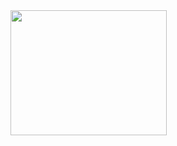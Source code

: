 <img src="https://github.com/sdyproject/diggingplace/assets/126428651/9001ef71-b82f-471c-ab37-5fcdce0e11f0" width="250" height="200">

